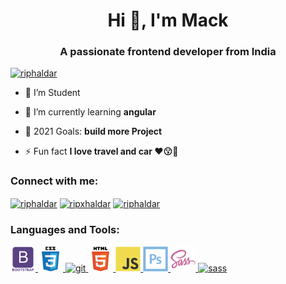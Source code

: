 <h1 align="center">Hi 👋, I'm Mack</h1>
<h3 align="center">A passionate frontend developer from India</h3>

<p align="left"> <a href="https://twitter.com/riphaldar" target="blank"><img src="https://img.shields.io/twitter/follow/riphaldar?logo=twitter&style=for-the-badge" alt="riphaldar" /></a> </p>

- 🔭 I’m Student

- 🌱 I’m currently learning **angular**

- 🥅 2021 Goals: **build more Project**

- ⚡ Fun fact **I love travel and car ❤😗🚗**

<h3 align="left">Connect with me:</h3>
<p align="left">
<a href="https://twitter.com/riphaldar" target="blank"><img align="center" src="https://cdn.jsdelivr.net/npm/simple-icons@3.0.1/icons/twitter.svg" alt="riphaldar" height="30" width="40" /></a>
<a href="https://fb.com/riphaldar" target="blank"><img align="center" src="https://cdn.jsdelivr.net/npm/simple-icons@3.0.1/icons/facebook.svg" alt="ripxhaldar" height="30" width="40" /></a>
<a href="https://instagram.com/riphaldar" target="blank"><img align="center" src="https://cdn.jsdelivr.net/npm/simple-icons@3.0.1/icons/instagram.svg" alt="riphaldar" height="30" width="40" /></a>
</p>

<h3 align="left">Languages and Tools:</h3>
<p align="left"> <a href="https://getbootstrap.com" target="_blank"> <img src="https://raw.githubusercontent.com/devicons/devicon/master/icons/bootstrap/bootstrap-plain-wordmark.svg" alt="bootstrap" width="40" height="40"/> </a> <a href="https://www.w3schools.com/css/" target="_blank"> <img src="https://raw.githubusercontent.com/devicons/devicon/master/icons/css3/css3-original-wordmark.svg" alt="css3" width="40" height="40"/> </a> <a href="https://git-scm.com/" target="_blank"> <img src="https://www.vectorlogo.zone/logos/git-scm/git-scm-icon.svg" alt="git" width="40" height="40"/> </a> <a href="https://www.w3.org/html/" target="_blank"> <img src="https://raw.githubusercontent.com/devicons/devicon/master/icons/html5/html5-original-wordmark.svg" alt="html5" width="40" height="40"/> </a> <a href="https://developer.mozilla.org/en-US/docs/Web/JavaScript" target="_blank"> <img src="https://raw.githubusercontent.com/devicons/devicon/master/icons/javascript/javascript-original.svg" alt="javascript" width="40" height="40"/> </a> <a href="https://www.photoshop.com/en" target="_blank"> <img src="https://raw.githubusercontent.com/devicons/devicon/master/icons/photoshop/photoshop-line.svg" alt="photoshop" width="40" height="40"/> </a> <a href="https://sass-lang.com" target="_blank"> <img src="https://raw.githubusercontent.com/devicons/devicon/master/icons/sass/sass-original.svg" alt="sass" width="40" height="40"/> </a>  <a href="https://reactjs.org/" target="_blank"> <img src="https://ionicframework.com/docs/assets/icons/logo-react-icon.png" alt="sass" width="40" height="40"/> </a> </p>
